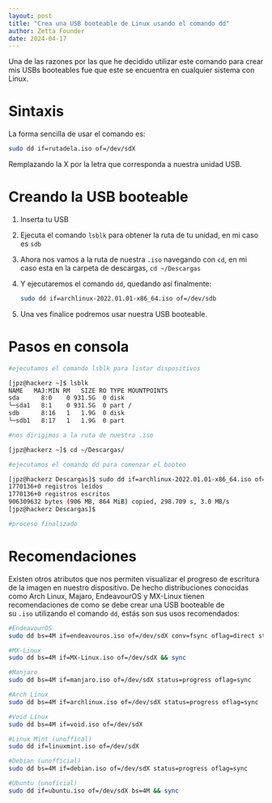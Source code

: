 ```yaml
---
layout: post
title: "Crea una USB booteable de Linux usando el comando dd"
author: Zetta Founder
date: 2024-04-17
---
```


Una de las razones por las que he decidido utilizar este comando para crear mis USBs booteables fue que este se encuentra en cualquier sistema con Linux.

# Sintaxis

La forma sencilla de usar el comando es:

```bash
sudo dd if=rutadela.iso of=/dev/sdX
```

Remplazando la X por la letra que corresponda a nuestra unidad USB.

# Creando la USB booteable

1. Inserta tu USB
2. Ejecuta el comando `lsblk` para obtener la ruta de tu unidad, en mi caso es `sdb`
3. Ahora nos vamos a la ruta de nuestra `.iso` navegando con `cd`, en mi caso esta en la carpeta de descargas, `cd ~/Descargas`
4. Y ejecutaremos el comando `dd`, quedando así finalmente:
    
    ```bash
    sudo dd if=archlinux-2022.01.01-x86_64.iso of=/dev/sdb
    ```
    
5. Una ves finalice podremos usar nuestra USB booteable.

# Pasos en consola

```bash
#ejecutamos el comando lsblk para listar dispositivos

[jpz@hackerz ~]$ lsblk
NAME   MAJ:MIN RM   SIZE RO TYPE MOUNTPOINTS
sda      8:0    0 931.5G  0 disk 
└─sda1   8:1    0 931.5G  0 part /
sdb      8:16   1   1.9G  0 disk 
└─sdb1   8:17   1   1.9G  0 part 

#nos dirigimos a la ruta de nuestra .iso

[jpz@hackerz ~]$ cd ~/Descargas/

#ejecutamos el comando dd para comenzar el booteo

[jpz@hackerz Descargas]$ sudo dd if=archlinux-2022.01.01-x86_64.iso of=/dev/sdb
1770136+0 registros leídos
1770136+0 registros escritos
906309632 bytes (906 MB, 864 MiB) copied, 298.709 s, 3.0 MB/s
[jpz@hackerz Descargas]$ 

#proceso finalizado
```

# Recomendaciones

Existen otros atributos que nos permiten visualizar el progreso de escritura de la imagen en nuestro dispositivo. De hecho distribuciones conocidas como Arch Linux, Majaro, EndeavourOS y MX-Linux tienen recomendaciones de como se debe crear una USB booteable de su `.iso` utilizando el comando `dd`, estás son sus usos recomendados:

```bash
#EndeavourOS
sudo dd bs=4M if=endeavouros.iso of=/dev/sdX conv=fsync oflag=direct status=progress

#MX-Linux
sudo dd bs=4M if=MX-Linux.iso of=/dev/sdX && sync

#Manjaro
sudo dd bs=4M if=manjaro.iso of=/dev/sdX status=progress oflag=sync

#Arch Linux
sudo dd bs=4M if=archlinux.iso of=/dev/sdX status=progress oflag=sync

#Void Linux
sudo dd bs=4M if=void.iso of=/dev/sdX

#Linux Mint (unoffical)
sudo dd if=linuxmint.iso of=/dev/sdX

#Debian (unofficial)
sudo dd bs=4M if=debian.iso of=/dev/sdX status=progress oflag=sync

#Ubuntu (unoficial)
sudo dd if=ubuntu.iso of=/dev/sdX bs=4M && sync
```